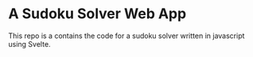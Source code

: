 # A Sudoku Solver Web App
This repo is a contains the code for a sudoku solver written in javascript using Svelte.
